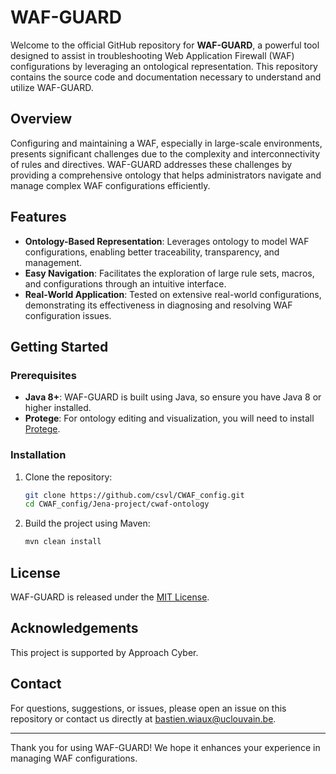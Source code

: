 # WAF-GUARD

Welcome to the official GitHub repository for **WAF-GUARD**, a powerful tool designed to assist in troubleshooting Web Application Firewall (WAF) configurations by leveraging an ontological representation.
This repository contains the source code and documentation necessary to understand and utilize WAF-GUARD.

## Overview

Configuring and maintaining a WAF, especially in large-scale environments, presents significant challenges due to the complexity and interconnectivity of rules and directives. WAF-GUARD addresses these challenges by providing a comprehensive ontology that helps administrators navigate and manage complex WAF configurations efficiently.

## Features

- **Ontology-Based Representation**: Leverages ontology to model WAF configurations, enabling better traceability, transparency, and management.
- **Easy Navigation**: Facilitates the exploration of large rule sets, macros, and configurations through an intuitive interface.
- **Real-World Application**: Tested on extensive real-world configurations, demonstrating its effectiveness in diagnosing and resolving WAF configuration issues.

## Getting Started

### Prerequisites

- **Java 8+**: WAF-GUARD is built using Java, so ensure you have Java 8 or higher installed.
- **Protege**: For ontology editing and visualization, you will need to install [Protege](https://protege.stanford.edu/).

### Installation

1. Clone the repository:
   ```bash
   git clone https://github.com/csvl/CWAF_config.git
   cd CWAF_config/Jena-project/cwaf-ontology
   ```

2. Build the project using Maven:
   ```bash
   mvn clean install
   ```

## License

WAF-GUARD is released under the [MIT License](LICENSE).

## Acknowledgements

This project is supported by Approach Cyber.

## Contact

For questions, suggestions, or issues, please open an issue on this repository or contact us directly at [bastien.wiaux@uclouvain.be](mailto:bastien.wiaux@uclouvain.be).

---

Thank you for using WAF-GUARD! We hope it enhances your experience in managing WAF configurations.
